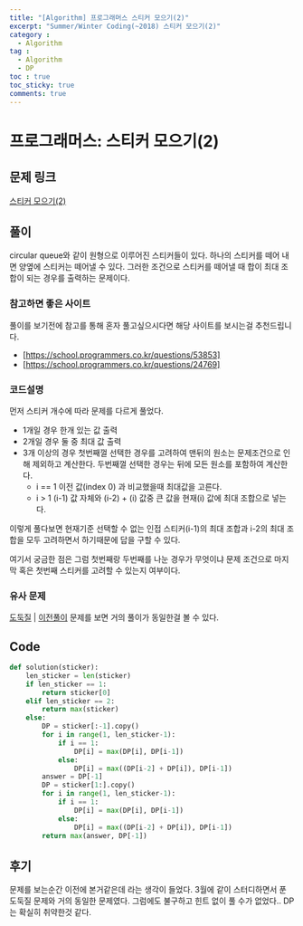 ```yaml
---
title: "[Algorithm] 프로그래머스 스티커 모으기(2)"
excerpt: "Summer/Winter Coding(~2018) 스티커 모으기(2)"
category :
  - Algorithm
tag :
  - Algorithm
  - DP
toc : true
toc_sticky: true
comments: true
---
```


# 프로그래머스: 스티커 모으기(2)

## 문제 링크
[스티커 모으기(2)](https://school.programmers.co.kr/learn/courses/30/lessons/12971)

## 풀이
circular queue와 같이 원형으로 이루어진 스티커들이 있다.
하나의 스티커를 떼어 내면 양옆에 스티커는 떼어낼 수 있다.
그러한 조건으로 스티커를 떼어낼 때 합이 최대 조합이 되는 경우를 출력하는 문제이다.

### 참고하면 좋은 사이트
풀이를 보기전에 참고를 통해 혼자 풀고싶으시다면 해당 사이트를 보시는걸 추천드립니다.
- [https://school.programmers.co.kr/questions/53853]
- [https://school.programmers.co.kr/questions/24769]

### 코드설명
먼저 스티커 개수에 따라 문제를 다르게 풀었다.
- 1개일 경우
    한개 있는 값 출력
- 2개일 경우
    둘 중 최대 값 출력
- 3개 이상의 경우
    첫번째껄 선택한 경우를 고려하여 맨뒤의 원소는 문제조건으로 인해 제외하고 계산한다.
    두번째껄 선택한 경우는 뒤에 모든 원소를 포함하여 계산한다. 
    - i == 1
        이전 값(index 0) 과 비교했을때 최대값을 고른다.
    - i > 1
        (i-1) 값 자체와 (i-2) + (i) 값중 큰 값을 현재(i) 값에 최대 조합으로 넣는다.
    
이렇게 풀다보면 현재기준 선택할 수 없는 인접 스티커(i-1)의 최대 조합과 i-2의 최대 조합을 모두 고려하면서 하기때문에
답을 구할 수 있다.

여기서 궁금한 점은 그럼 첫번째랑 두번째를 나눈 경우가 무엇이냐 
문제 조건으로 마지막 혹은 첫번째 스티커를 고려할 수 있는지 여부이다.

### 유사 문제 
[도둑질](https://school.programmers.co.kr/learn/courses/30/lessons/42897) | [이전풀이](https://school.programmers.co.kr/learn/courses/30/lessons/42897)
문제를 보면 거의 풀이가 동일한걸 볼 수 있다.


## Code
```python
def solution(sticker):
    len_sticker = len(sticker)
    if len_sticker == 1:
        return sticker[0]
    elif len_sticker == 2:
        return max(sticker)
    else:
        DP = sticker[:-1].copy()
        for i in range(1, len_sticker-1):
            if i == 1:
                DP[i] = max(DP[i], DP[i-1])
            else:
                DP[i] = max((DP[i-2] + DP[i]), DP[i-1])
        answer = DP[-1]
        DP = sticker[1:].copy()
        for i in range(1, len_sticker-1):
            if i == 1:
                DP[i] = max(DP[i], DP[i-1])
            else:
                DP[i] = max((DP[i-2] + DP[i]), DP[i-1])
        return max(answer, DP[-1])
```

## 후기
문제를 보는순간 이전에 본거같은데 라는 생각이 들었다.
3월에 같이 스터디하면서 푼 도둑질 문제와 거의 동일한 문제였다. 
그럼에도 불구하고 힌트 없이 풀 수가 없었다..
DP는 확실히 취약한것 같다.